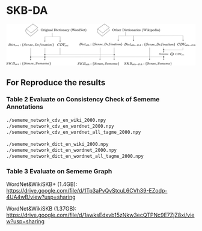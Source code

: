 # SKB-DA
<p align="center"><img src="main_fig.png" alt="logo" width="600px" />

## For Reproduce the results

### Table 2  Evaluate on Consistency Check of Sememe Annotations

```
./sememe_network_cdv_en_wiki_2000.npy
./sememe_network_cdv_en_wordnet_2000.npy
./sememe_network_cdv_en_wordnet_all_tagme_2000.npy

./sememe_network_dict_en_wiki_2000.npy
./sememe_network_dict_en_wordnet_2000.npy
./sememe_network_dict_en_wordnet_all_tagme_2000.npy
```

### Table 3  Evaluate on Sememe Graph 


WordNet&WikiSKB+ (1.4GB): 
https://drive.google.com/file/d/1Tp3aPvQvStcuL6CVh39-EZodp-4UA4wB/view?usp=sharing

WordNet&WikiSKB (1.37GB): 
https://drive.google.com/file/d/1awksEdxvb15zNkw3ecQTPNc9E7ZjZ8xi/view?usp=sharing
